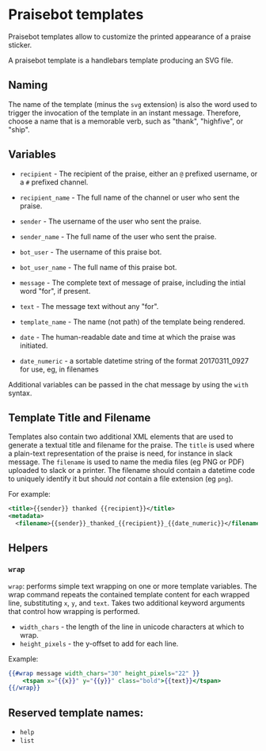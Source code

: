 # Praisebot templates



Praisebot templates allow to customize the printed appearance of a praise sticker.

A praisebot template is a handlebars template producing an SVG file.  

## Naming

The name of the template (minus the `svg` extension) is also the word used to trigger the invocation of the template in an
instant message. Therefore, choose a name that is a memorable verb, such as "thank", "highfive", or "ship".

## Variables

* `recipient` - The recipient of the praise, either an `@` prefixed username, or a `#`
 prefixed channel.
* `recipient_name` - The full name of the channel or user who sent the praise.
* `sender` - The username of the user who sent the praise.
* `sender_name` - The full name of the user who sent the praise.
* `bot_user` - The username of this praise bot.
* `bot_user_name` - The full name of this praise bot.

* `message` - The complete text of message of praise, including the intial word "for", 
if present.
* `text` - The message text without any "for".
* `template_name` - The name (not path) of the template being rendered.
* `date` - The human-readable date and time at which the praise was initiated.
* `date_numeric` - a sortable datetime string of the format 20170311_0927 for use, eg, in filenames

Additional variables can be passed in the chat message by using the `with` syntax.

## Template Title and Filename

Templates also contain two additional XML elements that are used to generate a textual
title and filename for the praise.  The `title` is used where a plain-text representation
of the praise is need, for instance in slack message.  The `filename` is used to name
the media files (eg PNG or PDF) uploaded to slack or a printer. The filename should contain a
datetime code to uniquely identify it but should *not* contain a file extension (eg `png`).

For example:  

```xml
<title>{{sender}} thanked {{recipient}}</title>
<metadata>
  <filename>{{sender}}_thanked_{{recipient}}_{{date_numeric}}</filename>
```

## Helpers

### `wrap`

`wrap`: performs simple text wrapping on one or more template variables. The wrap command
 repeats the contained template content for each wrapped line, substituting `x`, `y`, 
 and `text`.   Takes two 
  additional keyword arguments that control how wrapping is performed.
  * `width_chars` - the length of the line in unicode characters at which to wrap.
  * `height_pixels` - the y-offset to add for each line.

Example:

```handlebars
{{#wrap message width_chars="30" height_pixels="22" }}
    <tspan x="{{x}}" y="{{y}}" class="bold">{{text}}</tspan>
{{/wrap}}
```

## Reserved template names:

* `help`
* `list`
